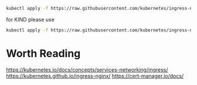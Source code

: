 ```sh
kubectl apply -f https://raw.githubusercontent.com/kubernetes/ingress-nginx/controller-v1.1.0/deploy/static/provider/cloud/deploy.yaml
```

for KIND please use
```sh
kubectl apply -f https://raw.githubusercontent.com/kubernetes/ingress-nginx/main/deploy/static/provider/kind/deploy.yaml
```

# Worth Reading
https://kubernetes.io/docs/concepts/services-networking/ingress/
https://kubernetes.github.io/ingress-nginx/
https://cert-manager.io/docs/
